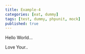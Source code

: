 ```yaml
---
title: Example-4
categories: [eat, dummy]
tags: [test, dummy, phpunit, mock]
published: true
---
```


Hello World...
<!-- more -->

Love Your..